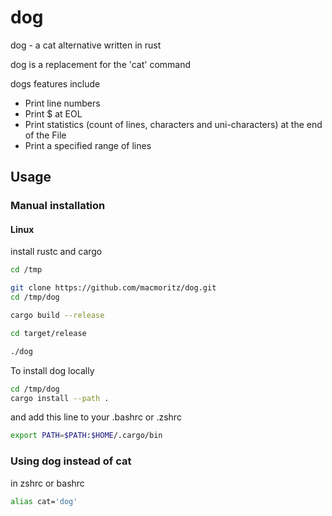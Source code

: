 # dog

dog - a cat alternative written in rust

dog is a replacement for the 'cat' command

dogs features include

- Print line numbers
- Print $ at EOL
- Print statistics (count of lines, characters and uni-characters) at the end of the File
- Print a specified range of lines

## Usage

### Manual installation

#### Linux

install rustc and cargo

```bash
cd /tmp

git clone https://github.com/macmoritz/dog.git
cd /tmp/dog

cargo build --release

cd target/release

./dog
```

To install dog locally
```bash
cd /tmp/dog
cargo install --path .
```
and add this line to your .bashrc or .zshrc

```bash
export PATH=$PATH:$HOME/.cargo/bin
```
### Using dog instead of cat

in zshrc or bashrc
```bash
alias cat='dog'
```